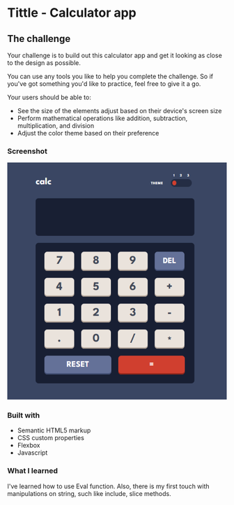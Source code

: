 # Tittle - Calculator app

## The challenge

Your challenge is to build out this calculator app and get it looking as close to the design as possible.

You can use any tools you like to help you complete the challenge. So if you've got something you'd like to practice, feel free to give it a go.

Your users should be able to:

- See the size of the elements adjust based on their device's screen size
- Perform mathematical operations like addition, subtraction, multiplication, and division
- Adjust the color theme based on their preference


### Screenshot

![](./calculator.png)


### Built with

- Semantic HTML5 markup
- CSS custom properties
- Flexbox
- Javascript


### What I learned

I've learned how to use Eval function. Also, there is my first touch with manipulations on string, such like include, slice methods.